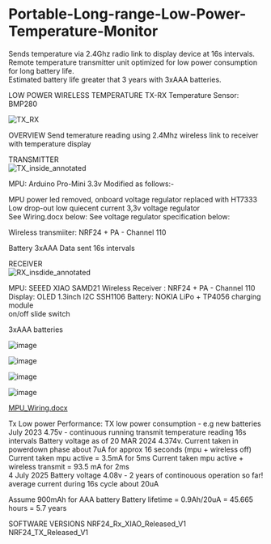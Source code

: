 # Portable-Long-range-Low-Power-Temperature-Monitor
Sends temperature via 2.4Ghz radio link to display device at 16s intervals.  
Remote temperature transmitter unit optimized for low power consumption for long battery life.  
Estimated battery life greater that 3 years with 3xAAA batteries.  


LOW POWER WIRELESS TEMPERATURE TX-RX
Temperature Sensor: BMP280  

![TX_RX](https://github.com/user-attachments/assets/b56367e7-31a7-442e-a9d5-376dda5b670c)

OVERVIEW
Send temerature reading using 2.4Mhz wireless link to receiver with temperature display

TRANSMITTER  
![TX_inside_annotated](https://github.com/user-attachments/assets/0a40dc44-be41-4944-a1bb-c1ebeab36b7f)
 

MPU: Arduino Pro-Mini 3.3v Modified as follows:- 



MPU power led removed, onboard voltage regulator replaced with HT7333 Low drop-out low quiecent current 3,3v voltage regulator  
See Wiring.docx below:
See voltage regulator specification below:

Wireless transmiiter: NRF24 + PA - Channel 110

Battery 3xAAA
Data sent 16s intervals

RECEIVER  
![RX_insdide_annotated](https://github.com/user-attachments/assets/d483b803-9c29-44d7-9a22-e13f7696d73d)

MPU: SEEED XIAO SAMD21
Wireless Receiver : NRF24 + PA - Channel 110
Display: OLED 1.3inch I2C SSH1106
Battery: NOKIA LiPo + TP4056 charging module  
on/off slide switch

3xAAA batteries  
  
![image](https://github.com/user-attachments/assets/e2c76261-1232-4d48-8082-a891044f0df6)

![image](https://github.com/user-attachments/assets/b15cd078-ba87-47cb-afa7-ac98e6563985)  

![image](https://github.com/user-attachments/assets/280e2b2f-677c-40ac-84d2-bf7488752700)    

![image](https://github.com/user-attachments/assets/812b92f5-e23f-49f8-b10e-fa21c75316e0)  

[MPU_Wiring.docx](https://github.com/user-attachments/files/21076624/MPU_Wiring.docx)  

Tx Low power Performance:
TX low power consumption - e.g new batteries July 2023 4.75v  - continuous running transmit temperature reading 16s intervals
Battery voltage as of 20 MAR 2024 4.374v.
Current taken in powerdown phase about 7uA for approx 16 seconds (mpu + wireless off)
Current taken mpu active = 3.5mA for 5ms
Current taken mpu active + wireless transmit = 93.5 mA for 2ms  
4 July 2025 Battery voltage 4.08v - 2 years of continouous operation so far!  
average current during 16s cycle about 20uA  



Assume 900mAh for AAA battery
Battery lifetime = 0.9Ah/20uA = 45.665 hours = 5.7 years

SOFTWARE VERSIONS
NRF24_Rx_XIAO_Released_V1
NRF24_TX_Released_V1

